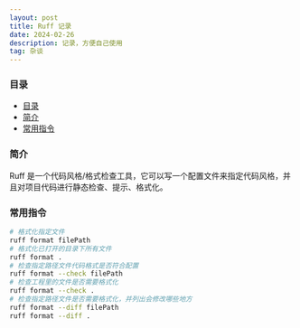 ```yaml
---
layout: post
title: Ruff 记录
date: 2024-02-26
description: 记录，方便自己使用
tag: 杂谈
---
```


### 目录
- [目录](#目录)
- [简介](#简介)
- [常用指令](#常用指令)

### 简介
Ruff 是一个代码风格/格式检查工具，它可以写一个配置文件来指定代码风格，并且对项目代码进行静态检查、提示、格式化。

### 常用指令
```sh
# 格式化指定文件
ruff format filePath
# 格式化已打开的目录下所有文件
ruff format .
# 检查指定路径文件代码格式是否符合配置
ruff format --check filePath
# 检查工程里的文件是否需要格式化
ruff format --check .
# 检查指定路径文件是否需要格式化，并列出会修改哪些地方
ruff format --diff filePath
ruff format --diff .
```
